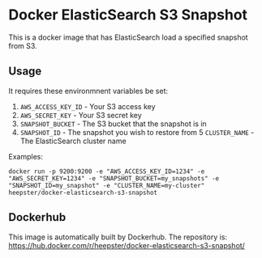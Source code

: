 # Docker ElasticSearch S3 Snapshot
This is a docker image that has ElasticSearch load a specified snapshot from S3. 

## Usage

It requires these environmnent variables be set:

1. `AWS_ACCESS_KEY_ID` - Your S3 access key
2. `AWS_SECRET_KEY` - Your S3 secret key
3. `SNAPSHOT_BUCKET` - The S3 bucket that the snapshot is in
4. `SNAPSHOT_ID` - The snapshot you wish to restore from
5 `CLUSTER_NAME` - The ElasticSearch cluster name

Examples:
```
docker run -p 9200:9200 -e "AWS_ACCESS_KEY_ID=1234" -e "AWS_SECRET_KEY=1234" -e "SNAPSHOT_BUCKET=my_snapshots" -e "SNAPSHOT_ID=my_snapshot" -e "CLUSTER_NAME=my-cluster" heepster/docker-elasticsearch-s3-snapshot
```

## Dockerhub

This image is automatically built by Dockerhub.  The repository is: https://hub.docker.com/r/heepster/docker-elasticsearch-s3-snapshot/

